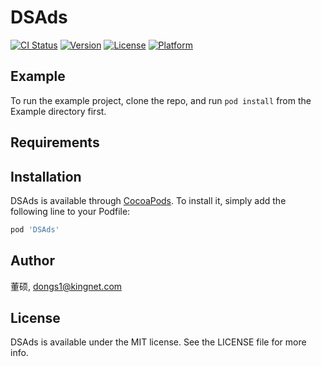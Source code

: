 # DSAds

[![CI Status](https://img.shields.io/travis/董硕/DSAds.svg?style=flat)](https://travis-ci.org/董硕/DSAds)
[![Version](https://img.shields.io/cocoapods/v/DSAds.svg?style=flat)](https://cocoapods.org/pods/DSAds)
[![License](https://img.shields.io/cocoapods/l/DSAds.svg?style=flat)](https://cocoapods.org/pods/DSAds)
[![Platform](https://img.shields.io/cocoapods/p/DSAds.svg?style=flat)](https://cocoapods.org/pods/DSAds)

## Example

To run the example project, clone the repo, and run `pod install` from the Example directory first.

## Requirements

## Installation

DSAds is available through [CocoaPods](https://cocoapods.org). To install
it, simply add the following line to your Podfile:

```ruby
pod 'DSAds'
```

## Author

董硕, dongs1@kingnet.com

## License

DSAds is available under the MIT license. See the LICENSE file for more info.
